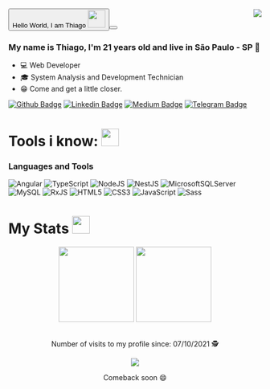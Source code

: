 <img style = "margin-top: 40px;" align="right" width = "width" src="https://raw.githubusercontent.com/MicaelliMedeiros/micaellimedeiros/master/image/computer-illustration.png">

# <button href="https://www.linkedin.com/in/thiago-ferreira-rodrigues-6753341b3">Hello World, I am Thiago  <img src="https://media.giphy.com/media/f9jQLaKJJl6dL0AmmZ/giphy.gif" width="35px" height="35" ><button/>

### My name is Thiago, I'm 21 years old and live in São Paulo - SP 👋

- 💻 Web Developer
- :mortar_board: System Analysis and Development Technician
- 😁 Come and get a little closer.


[![Github Badge](https://img.shields.io/badge/GitHub-100000?style=for-the-badge&logo=github&logoColor=white&link=https://github.com/thfrod)](https://github.com/thfrod)
[![Linkedin Badge](https://img.shields.io/badge/LinkedIn-0077B5?style=for-the-badge&logo=linkedin&logoColor=white&link=https://www.linkedin.com/in/thfrod)](https://www.linkedin.com/in/thfrod)
[![Medium Badge](https://img.shields.io/badge/Medium-12100E?style=for-the-badge&logo=medium&logoColor=white)](https://medium.com/@thfrod)
[![Telegram Badge](https://img.shields.io/badge/Telegram-2CA5E0?style=for-the-badge&logo=telegram&logoColor=white)](https://www.t.me/thfrod)

# Tools i know: <img src="https://media.giphy.com/media/fvT2uzkzsSWmmkvl5g/giphy.gif" width="35px" height="35">

### Languages and Tools
![Angular](https://img.shields.io/badge/Angular-DD0031?style=for-the-badge&logo=angular&logoColor=white)
![TypeScript](https://img.shields.io/badge/typescript-%23007ACC.svg?style=for-the-badge&logo=typescript&logoColor=white)
![NodeJS](https://img.shields.io/badge/node.js-6DA55F?style=for-the-badge&logo=node.js&logoColor=white)
![NestJS](https://img.shields.io/badge/nestjs-%23E0234E.svg?style=for-the-badge&logo=nestjs&logoColor=white)
![MicrosoftSQLServer](https://img.shields.io/badge/Microsoft%20SQL%20Server-CC2927?style=for-the-badge&logo=microsoft%20sql%20server&logoColor=white)
![MySQL](https://img.shields.io/badge/mysql-%2300f.svg?style=for-the-badge&logo=mysql&logoColor=white)
![RxJS](https://img.shields.io/badge/rxjs-%23B7178C.svg?style=for-the-badge&logo=reactivex&logoColor=white)
![HTML5](https://img.shields.io/badge/html5-%23E34F26.svg?style=for-the-badge&logo=html5&logoColor=white)
![CSS3](https://img.shields.io/badge/css3-%231572B6.svg?style=for-the-badge&logo=css3&logoColor=white)
![JavaScript](https://img.shields.io/badge/javascript-%23323330.svg?style=for-the-badge&logo=javascript&logoColor=%23F7DF1E)
![Sass](https://img.shields.io/badge/Sass-CC6699?style=for-the-badge&logo=sass&logoColor=white)




# My Stats <img src="https://media.giphy.com/media/fvT2uzkzsSWmmkvl5g/giphy.gif" width="35px" height="35">
<div align="center">
<img height="150em" src="https://github-readme-stats.vercel.app/api/top-langs/?username=thfrod&exclude_repo=KNN-Image-Classification&show_icons=true&hide_border=true&layout=compact&langs_count=8&theme=tokyonight"/>	
<img height="150em" src="https://github-readme-stats.vercel.app/api?username=thfrod&show_icons=true&hide_border=true&count_private=true&include_all_commits=true&theme=tokyonight" />
<!-- <img width="400"  src="https://github-readme-streak-stats.herokuapp.com?user=thfrod&theme=tokyonight&hide_border=true" /> -->
<!-- [![GitHub Streak](https://github-readme-streak-stats.herokuapp.com?user=thfrod&theme=tokyonight&hide_border=true)](https://git.io/streak-stats) -->
</div><br>
  


<p align="center">
  Number of visits to my profile since: 07/10/2021 🕵️ <br></p>
<p align="center"> 
   <img alingn="center" src="https://profile-counter.glitch.me/thfrod/count.svg" /></p>
<p align="center">
Comeback soon 😄
</p>
  

